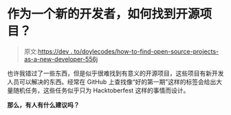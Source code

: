 # 作为一个新的开发者，如何找到开源项目？

> 原文:[https://dev . to/doylecodes/how-to-find-open-source-projects-as-a-new-developer-556j](https://dev.to/doylecodes/how-to-find-open-source-projects-as-a-new-developer-556j)

也许我错过了一些东西，但是似乎很难找到有意义的开源项目，这些项目有新开发人员可以解决的东西。经常在 GitHub 上查找像“好的第一期”这样的标签会给出大量随机任务，这些任务似乎只为 Hacktoberfest 这样的事情而设计。

**那么，有人有什么建议吗？**